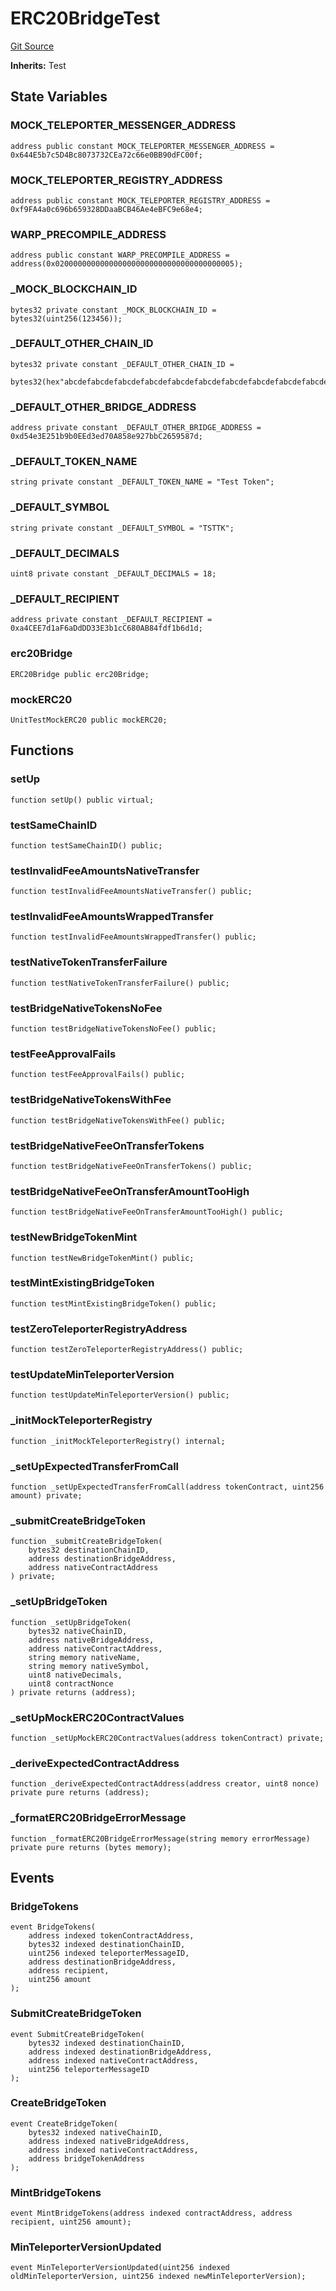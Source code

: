 # ERC20BridgeTest
[Git Source](https://github.com/ava-labs/teleporter/blob/dde09fbf56cc395da6bfd76c7f894a3cf5b2cd9e/src/CrossChainApplications/ERC20Bridge/tests/ERC20BridgeTests.t.sol)

**Inherits:**
Test


## State Variables
### MOCK_TELEPORTER_MESSENGER_ADDRESS

```solidity
address public constant MOCK_TELEPORTER_MESSENGER_ADDRESS = 0x644E5b7c5D4Bc8073732CEa72c66e0BB90dFC00f;
```


### MOCK_TELEPORTER_REGISTRY_ADDRESS

```solidity
address public constant MOCK_TELEPORTER_REGISTRY_ADDRESS = 0xf9FA4a0c696b659328DDaaBCB46Ae4eBFC9e68e4;
```


### WARP_PRECOMPILE_ADDRESS

```solidity
address public constant WARP_PRECOMPILE_ADDRESS = address(0x0200000000000000000000000000000000000005);
```


### _MOCK_BLOCKCHAIN_ID

```solidity
bytes32 private constant _MOCK_BLOCKCHAIN_ID = bytes32(uint256(123456));
```


### _DEFAULT_OTHER_CHAIN_ID

```solidity
bytes32 private constant _DEFAULT_OTHER_CHAIN_ID =
    bytes32(hex"abcdefabcdefabcdefabcdefabcdefabcdefabcdefabcdefabcdefabcdefabcd");
```


### _DEFAULT_OTHER_BRIDGE_ADDRESS

```solidity
address private constant _DEFAULT_OTHER_BRIDGE_ADDRESS = 0xd54e3E251b9b0EEd3ed70A858e927bbC2659587d;
```


### _DEFAULT_TOKEN_NAME

```solidity
string private constant _DEFAULT_TOKEN_NAME = "Test Token";
```


### _DEFAULT_SYMBOL

```solidity
string private constant _DEFAULT_SYMBOL = "TSTTK";
```


### _DEFAULT_DECIMALS

```solidity
uint8 private constant _DEFAULT_DECIMALS = 18;
```


### _DEFAULT_RECIPIENT

```solidity
address private constant _DEFAULT_RECIPIENT = 0xa4CEE7d1aF6aDdDD33E3b1cC680AB84fdf1b6d1d;
```


### erc20Bridge

```solidity
ERC20Bridge public erc20Bridge;
```


### mockERC20

```solidity
UnitTestMockERC20 public mockERC20;
```


## Functions
### setUp


```solidity
function setUp() public virtual;
```

### testSameChainID


```solidity
function testSameChainID() public;
```

### testInvalidFeeAmountsNativeTransfer


```solidity
function testInvalidFeeAmountsNativeTransfer() public;
```

### testInvalidFeeAmountsWrappedTransfer


```solidity
function testInvalidFeeAmountsWrappedTransfer() public;
```

### testNativeTokenTransferFailure


```solidity
function testNativeTokenTransferFailure() public;
```

### testBridgeNativeTokensNoFee


```solidity
function testBridgeNativeTokensNoFee() public;
```

### testFeeApprovalFails


```solidity
function testFeeApprovalFails() public;
```

### testBridgeNativeTokensWithFee


```solidity
function testBridgeNativeTokensWithFee() public;
```

### testBridgeNativeFeeOnTransferTokens


```solidity
function testBridgeNativeFeeOnTransferTokens() public;
```

### testBridgeNativeFeeOnTransferAmountTooHigh


```solidity
function testBridgeNativeFeeOnTransferAmountTooHigh() public;
```

### testNewBridgeTokenMint


```solidity
function testNewBridgeTokenMint() public;
```

### testMintExistingBridgeToken


```solidity
function testMintExistingBridgeToken() public;
```

### testZeroTeleporterRegistryAddress


```solidity
function testZeroTeleporterRegistryAddress() public;
```

### testUpdateMinTeleporterVersion


```solidity
function testUpdateMinTeleporterVersion() public;
```

### _initMockTeleporterRegistry


```solidity
function _initMockTeleporterRegistry() internal;
```

### _setUpExpectedTransferFromCall


```solidity
function _setUpExpectedTransferFromCall(address tokenContract, uint256 amount) private;
```

### _submitCreateBridgeToken


```solidity
function _submitCreateBridgeToken(
    bytes32 destinationChainID,
    address destinationBridgeAddress,
    address nativeContractAddress
) private;
```

### _setUpBridgeToken


```solidity
function _setUpBridgeToken(
    bytes32 nativeChainID,
    address nativeBridgeAddress,
    address nativeContractAddress,
    string memory nativeName,
    string memory nativeSymbol,
    uint8 nativeDecimals,
    uint8 contractNonce
) private returns (address);
```

### _setUpMockERC20ContractValues


```solidity
function _setUpMockERC20ContractValues(address tokenContract) private;
```

### _deriveExpectedContractAddress


```solidity
function _deriveExpectedContractAddress(address creator, uint8 nonce) private pure returns (address);
```

### _formatERC20BridgeErrorMessage


```solidity
function _formatERC20BridgeErrorMessage(string memory errorMessage) private pure returns (bytes memory);
```

## Events
### BridgeTokens

```solidity
event BridgeTokens(
    address indexed tokenContractAddress,
    bytes32 indexed destinationChainID,
    uint256 indexed teleporterMessageID,
    address destinationBridgeAddress,
    address recipient,
    uint256 amount
);
```

### SubmitCreateBridgeToken

```solidity
event SubmitCreateBridgeToken(
    bytes32 indexed destinationChainID,
    address indexed destinationBridgeAddress,
    address indexed nativeContractAddress,
    uint256 teleporterMessageID
);
```

### CreateBridgeToken

```solidity
event CreateBridgeToken(
    bytes32 indexed nativeChainID,
    address indexed nativeBridgeAddress,
    address indexed nativeContractAddress,
    address bridgeTokenAddress
);
```

### MintBridgeTokens

```solidity
event MintBridgeTokens(address indexed contractAddress, address recipient, uint256 amount);
```

### MinTeleporterVersionUpdated

```solidity
event MinTeleporterVersionUpdated(uint256 indexed oldMinTeleporterVersion, uint256 indexed newMinTeleporterVersion);
```

